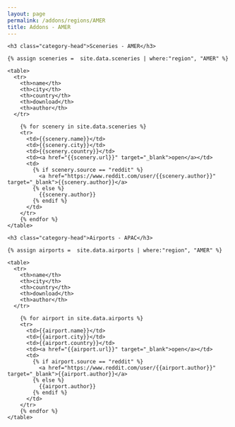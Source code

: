 ```yaml
---
layout: page
permalink: /addons/regions/AMER
title: Addons - AMER
---
```



<div id="archives">
  <div class="archive-group">

    <h3 class="category-head">Sceneries - AMER</h3>
    
    {% assign sceneries =  site.data.sceneries | where:"region", "AMER" %}

    <table>
      <tr>
        <th>name</th>
        <th>city</th>
        <th>country</th>
        <th>download</th>
        <th>author</th>
      </tr>
 
        {% for scenery in site.data.sceneries %}
        <tr>
          <td>{{scenery.name}}</td>
          <td>{{scenery.city}}</td>
          <td>{{scenery.country}}</td>          
          <td><a href="{{scenery.url}}" target="_blank">open</a></td>
          <td>
            {% if scenery.source == "reddit" %}
              <a href="https://www.reddit.com/user/{{scenery.author}}" target="_blank">{{scenery.author}}</a>
            {% else %}
              {{scenery.author}}
            {% endif %}
          </td>          
        </tr>
        {% endfor %}  
    </table> 
  </div>
</div>


<div id="archives">
  <div class="archive-group">

    <h3 class="category-head">Airports - APAC</h3>
    
    {% assign airports =  site.data.airports | where:"region", "AMER" %}

    <table>
      <tr>
        <th>name</th>
        <th>city</th>
        <th>country</th>
        <th>download</th>
        <th>author</th>
      </tr>
 
        {% for airport in site.data.airports %}
        <tr>
          <td>{{airport.name}}</td>
          <td>{{airport.city}}</td>
          <td>{{airport.country}}</td>          
          <td><a href="{{airport.url}}" target="_blank">open</a></td>
          <td>
            {% if airport.source == "reddit" %}
              <a href="https://www.reddit.com/user/{{airport.author}}" target="_blank">{{airport.author}}</a>
            {% else %}
              {{airport.author}}
            {% endif %}
          </td>          
        </tr>
        {% endfor %}  
    </table> 
  </div>
</div>